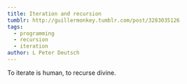 ```yaml
---
title: Iteration and recursion
tumblr: http://guillermonkey.tumblr.com/post/3283035126
tags:
  - programming
  - recursion
  - iteration
author: L Peter Deutsch
---
```


To iterate is human, to recurse divine.
